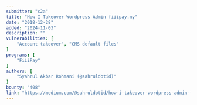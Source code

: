```yaml
---
submitter: "c2a"
title: "How I Takeover Wordpress Admin fiiipay.my"
date: "2018-12-28"
added: "2024-11-03"
description: ""
vulnerabilities: [
    "Account takeover", "CMS default files"
]
programs: [
    "FiiiPay"
]
authors: [
    "Syahrul Akbar Rohmani (@sahruldotid)"
]
bounty: "408"
link: "https://medium.com/@sahruldotid/how-i-takeover-wordpress-admin-fiiipay-my-1bdede83635d"
---
```




